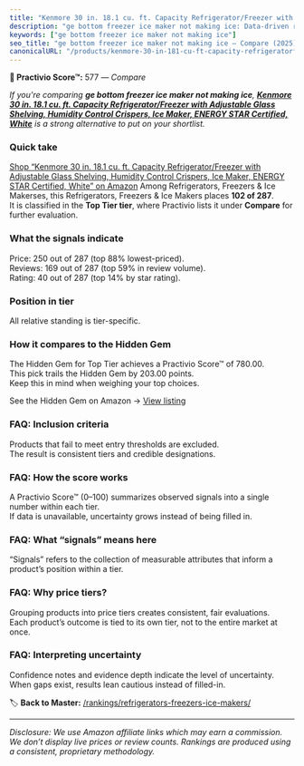 ```yaml
---
title: "Kenmore 30 in. 18.1 cu. ft. Capacity Refrigerator/Freezer with Adjustable Glass Shelving, Humidity Control Crispers, Ice Maker, ENERGY STAR Certified, White"
description: "ge bottom freezer ice maker not making ice: Data-driven ranking using the Practivio Score™. Positioned by quality, value, demand, findability, momentum."
keywords: ["ge bottom freezer ice maker not making ice"]
seo_title: "ge bottom freezer ice maker not making ice — Compare (2025)"
canonicalURL: "/products/kenmore-30-in-181-cu-ft-capacity-refrigeratorfreezer-with-adjustable-glass-shelving-humidity-control-crispers-ice-maker-energy-star-certified-white-B0CL1682WP/"
---
```


**🛒 Practivio Score™:** 577 — _Compare_


*If you're comparing **ge bottom freezer ice maker not making ice**, **[Kenmore 30 in. 18.1 cu. ft. Capacity Refrigerator/Freezer with Adjustable Glass Shelving, Humidity Control Crispers, Ice Maker, ENERGY STAR Certified, White](https://www.amazon.com/dp/B0CL1682WP?tag=practivio-20)** is a strong alternative to put on your shortlist.*
### Quick take
[Shop “Kenmore 30 in. 18.1 cu. ft. Capacity Refrigerator/Freezer with Adjustable Glass Shelving, Humidity Control Crispers, Ice Maker, ENERGY STAR Certified, White” on Amazon](https://www.amazon.com/dp/B0CL1682WP?tag=practivio-20)
Among Refrigerators, Freezers & Ice Makerses, this Refrigerators, Freezers & Ice Makers places **102 of 287**.  
It is classified in the **Top Tier tier**, where Practivio lists it under **Compare** for further evaluation.

### What the signals indicate
Price: 250 out of 287 (top 88% lowest-priced).  
Reviews: 169 out of 287 (top 59% in review volume).  
Rating: 40 out of 287 (top 14% by star rating).  

### Position in tier
All relative standing is tier-specific.

### How it compares to the Hidden Gem
The Hidden Gem for Top Tier achieves a Practivio Score™ of 780.00.  
This pick trails the Hidden Gem by 203.00 points.  
Keep this in mind when weighing your top choices.  

See the Hidden Gem on Amazon → [View listing](https://www.amazon.com/dp/B07W48P1HK?tag=practivio-20)

### FAQ: Inclusion criteria
Products that fail to meet entry thresholds are excluded.  
The result is consistent tiers and credible designations.

### FAQ: How the score works
A Practivio Score™ (0–100) summarizes observed signals into a single number within each tier.  
If data is unavailable, uncertainty grows instead of being filled in.

### FAQ: What “signals” means here
“Signals” refers to the collection of measurable attributes that inform a product’s position within a tier.

### FAQ: Why price tiers?
Grouping products into price tiers creates consistent, fair evaluations.  
Each product’s outcome is tied to its own tier, not to the entire market at once.

### FAQ: Interpreting uncertainty
Confidence notes and evidence depth indicate the level of uncertainty.  
When gaps exist, results lean cautious instead of filled-in.

<!-- Missing template for Compare/CompareWithinPriceClass -->


🏷️ **Back to Master:** [/rankings/refrigerators-freezers-ice-makers/](/rankings/refrigerators-freezers-ice-makers/)

---
_Disclosure: We use Amazon affiliate links which may earn a commission. We don’t display live prices or review counts. Rankings are produced using a consistent, proprietary methodology._

